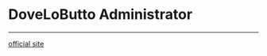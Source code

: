 # DoveLoButto Administrator

-------

[official site](http://dovelobutto-administrator.herokuapp.com/)
